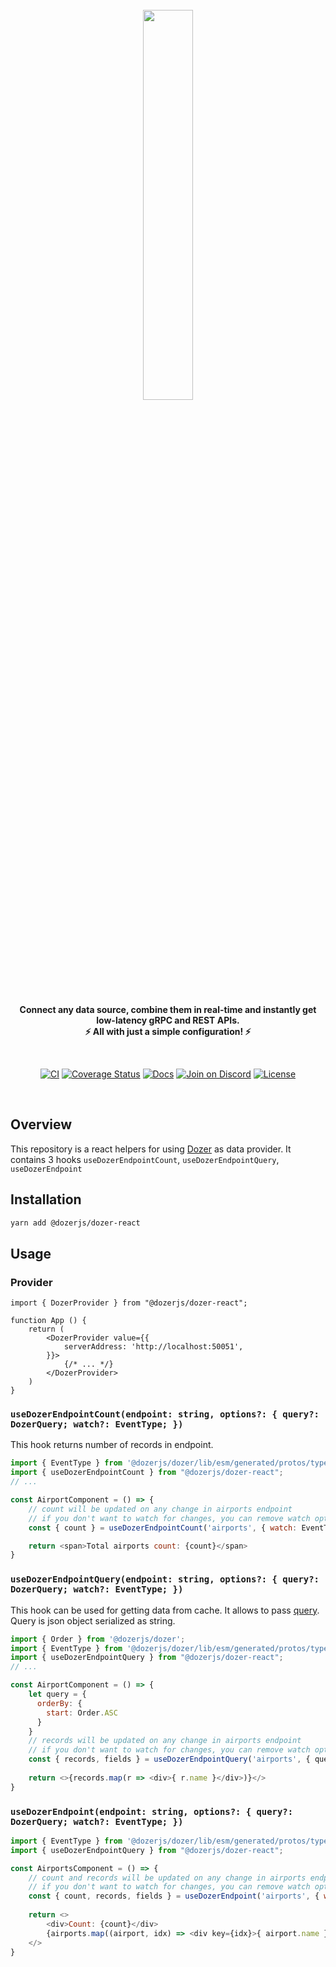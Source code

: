 <div align="center">
    <a target="_blank" href="https://getdozer.io/">
        <br><img src="https://dozer-assets.s3.ap-southeast-1.amazonaws.com/logo-blue.svg" width=40%><br>
    </a>
</div>

<p align="center">
    <br />
    <b>
    Connect any data source, combine them in real-time and instantly get low-latency gRPC and REST APIs.<br>
    ⚡ All with just a simple configuration! ⚡️
    </b>
</p>
<br />

<p align="center">
  <a href="https://github.com/getdozer/dozer/actions/workflows/dozer.yaml" target="_blank"><img src="https://github.com/getdozer/dozer/actions/workflows/dozer.yaml/badge.svg" alt="CI"></a>
  <a href="https://coveralls.io/github/getdozer/dozer?branch=main" target="_blank"><img src="https://coveralls.io/repos/github/getdozer/dozer/badge.svg?branch=main&t=kZMYaV&style=flat" alt="Coverage Status"></a>
  <a href="https://getdozer.io/docs/dozer" target="_blank"><img src="https://img.shields.io/badge/doc-reference-green" alt="Docs"></a>
  <a href="https://discord.com/invite/3eWXBgJaEQ" target="_blank"><img src="https://img.shields.io/badge/join-on%20discord-primary" alt="Join on Discord"></a>
  <a href="https://github.com/getdozer/dozer-python/blob/main/LICENSE" target="_blank"><img src="https://img.shields.io/badge/license-MIT-informational" alt="License"></a>

</p>
<br>

## Overview
This repository is a react helpers for using [Dozer](https://github.com/getdozer/dozer) as data provider.
It contains 3 hooks `useDozerEndpointCount`, `useDozerEndpointQuery`, `useDozerEndpoint`
## Installation

```bash
yarn add @dozerjs/dozer-react
```

## Usage

### Provider
```tsx
import { DozerProvider } from "@dozerjs/dozer-react";

function App () {
    return (
        <DozerProvider value={{
            serverAddress: 'http://localhost:50051',
        }}>
            {/* ... */}
        </DozerProvider>
    )
}
```

### `useDozerEndpointCount(endpoint: string, options?: { query?: DozerQuery; watch?: EventType; })`

This hook returns number of records in endpoint.
```javascript
import { EventType } from '@dozerjs/dozer/lib/esm/generated/protos/types_pb';
import { useDozerEndpointCount } from "@dozerjs/dozer-react";
// ...

const AirportComponent = () => {
    // count will be updated on any change in airports endpoint
    // if you don't want to watch for changes, you can remove watch option
    const { count } = useDozerEndpointCount('airports', { watch: EventType.ALL });

    return <span>Total airports count: {count}</span>
}
```

### `useDozerEndpointQuery(endpoint: string, options?: { query?: DozerQuery; watch?: EventType; })`
This hook can be used for getting data from cache. It allows to pass [query](https://getdozer.io/docs/api/grpc/common#dozer-common-QueryRequest). 
Query is json object serialized as string.
```javascript
import { Order } from '@dozerjs/dozer';
import { EventType } from '@dozerjs/dozer/lib/esm/generated/protos/types_pb';
import { useDozerEndpointQuery } from "@dozerjs/dozer-react";
// ...

const AirportComponent = () => {
    let query = {
      orderBy: {
        start: Order.ASC
      }
    }
    // records will be updated on any change in airports endpoint
    // if you don't want to watch for changes, you can remove watch option
    const { records, fields } = useDozerEndpointQuery('airports', { query, watch: EventType.ALL });
    
    return <>{records.map(r => <div>{ r.name }</div>)}</>
}
```

### `useDozerEndpoint(endpoint: string, options?: { query?: DozerQuery; watch?: EventType; })`

```javascript
import { EventType } from '@dozerjs/dozer/lib/esm/generated/protos/types_pb';
import { useDozerEndpointQuery } from "@dozerjs/dozer-react";

const AirportsComponent = () => {
    // count and records will be updated on any change in airports endpoint
    // if you don't want to watch for changes, you can remove watch option
    const { count, records, fields } = useDozerEndpoint('airports', { watch: EventType.ALL });
    
    return <>
        <div>Count: {count}</div>
        {airports.map((airport, idx) => <div key={idx}>{ airport.name }</div>)}
    </>
}
```